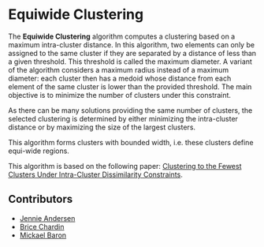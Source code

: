# Equiwide Clustering

The **Equiwide Clustering** algorithm computes a clustering based on a maximum intra-cluster distance. In this algorithm, two elements can only be assigned to the same cluster if they are separated by a distance of less than a given threshold. This threshold is called the maximum diameter. A variant of the algorithm considers a maximum radius instead of a maximum diameter: each cluster then has a medoid whose distance from each element of the same cluster is lower than the provided threshold.
The main objective is to minimize the number of clusters under this constraint.

As there can be many solutions providing the same number of clusters, the selected clustering is determined by either minimizing the intra-cluster distance or by maximizing the size of the largest clusters.

This algorithm forms clusters with bounded width, i.e. these clusters define equi-wide regions.

This algorithm is based on the following paper: [Clustering to the Fewest Clusters Under Intra-Cluster Dissimilarity Constraints](https://hal.science/hal-03356000).

## Contributors

- [Jennie Andersen](https://liris.cnrs.fr/page-membre/jennie-andersen)
- [Brice Chardin](https://www.lias-lab.fr/members/bricechardin/)
- [Mickael Baron](https://www.lias-lab.fr/members/mickaelbaron/)